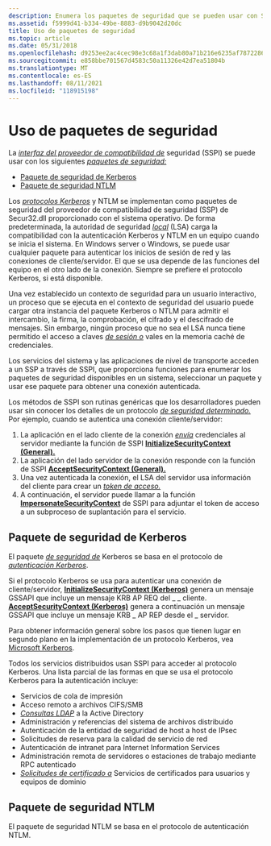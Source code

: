 ```yaml
---
description: Enumera los paquetes de seguridad que se pueden usar con SSPI.
ms.assetid: f5999d41-b334-49be-8883-d9b9042d20dc
title: Uso de paquetes de seguridad
ms.topic: article
ms.date: 05/31/2018
ms.openlocfilehash: d9253ee2ac4cec98e3c68a1f3dab80a71b216e6235af78722864ee0e0958897c
ms.sourcegitcommit: e858bbe701567d4583c50a11326e42d7ea51804b
ms.translationtype: MT
ms.contentlocale: es-ES
ms.lasthandoff: 08/11/2021
ms.locfileid: "118915198"
---
```

# <a name="using-security-packages"></a>Uso de paquetes de seguridad

La [*interfaz del proveedor de compatibilidad de*](../secgloss/s-gly.md) seguridad (SSPI) se puede usar con los siguientes [*paquetes de seguridad:*](../secgloss/s-gly.md)

-   [Paquete de seguridad de Kerberos](#kerberos-security-package)
-   [Paquete de seguridad NTLM](#ntlm-security-package)

Los [*protocolos Kerberos*](../secgloss/k-gly.md) y NTLM se implementan como paquetes de seguridad del proveedor de compatibilidad de seguridad (SSP) de Secur32.dll proporcionado con el sistema operativo. [](../secgloss/s-gly.md) De forma predeterminada, la autoridad de seguridad [*local*](../secgloss/l-gly.md) (LSA) carga la compatibilidad con la autenticación Kerberos y NTLM en un equipo cuando se inicia el sistema. En Windows server o Windows, se puede usar cualquier paquete para autenticar los inicios de sesión de red y las conexiones de cliente/servidor. El que se usa depende de las funciones del equipo en el otro lado de la conexión. Siempre se prefiere el protocolo Kerberos, si está disponible.

Una vez establecido un contexto de seguridad para un usuario interactivo, un proceso que se ejecuta en el contexto de seguridad del usuario puede cargar otra instancia del paquete Kerberos o NTLM para admitir el intercambio, la firma, la comprobación, el cifrado y el descifrado de mensajes. Sin embargo, ningún proceso que no sea el LSA nunca tiene permitido el acceso a claves [*de sesión o*](../secgloss/s-gly.md) vales en la memoria caché de credenciales.

Los servicios del sistema y las aplicaciones de nivel de transporte acceden a un SSP a través de SSPI, que proporciona funciones para enumerar los paquetes de seguridad disponibles en un sistema, seleccionar un paquete y usar ese paquete para obtener una conexión autenticada.

Los métodos de SSPI son rutinas genéricas que los desarrolladores pueden usar sin conocer los detalles de un protocolo [*de seguridad determinado.*](../secgloss/s-gly.md) Por ejemplo, cuando se autentica una conexión cliente/servidor:

1.  La aplicación en el lado cliente de la conexión [*envía*](../secgloss/c-gly.md) credenciales al servidor mediante la función de SSPI [**InitializeSecurityContext (General).**](/windows/win32/api/sspi/nf-sspi-initializesecuritycontexta)
2.  La aplicación del lado servidor de la conexión responde con la función de SSPI [**AcceptSecurityContext (General).**](/windows/win32/api/sspi/nf-sspi-acceptsecuritycontext)
3.  Una vez autenticada la conexión, el LSA del servidor usa información del cliente para crear un [*token de acceso.*](../secgloss/a-gly.md)
4.  A continuación, el servidor puede llamar a la función [**ImpersonateSecurityContext**](/windows/desktop/api/Sspi/nf-sspi-impersonatesecuritycontext) de SSPI para adjuntar el token de acceso a un subproceso de suplantación para el servicio.

## <a name="kerberos-security-package"></a>Paquete de seguridad de Kerberos

El paquete [*de seguridad de*](../secgloss/s-gly.md) Kerberos se basa en el protocolo de [*autenticación Kerberos*](../secgloss/k-gly.md).

Si el protocolo Kerberos se usa para autenticar una conexión de cliente/servidor, [**InitializeSecurityContext (Kerberos)**](/windows/win32/api/sspi/nf-sspi-initializesecuritycontexta) genera un mensaje GSSAPI que incluye un mensaje KRB AP REQ del \_ \_ cliente. [**AcceptSecurityContext (Kerberos)**](/windows/win32/api/sspi/nf-sspi-acceptsecuritycontext) genera a continuación un mensaje GSSAPI que incluye un mensaje KRB \_ AP REP desde el \_ servidor.

Para obtener información general sobre los pasos que tienen lugar en segundo plano en la implementación de un protocolo Kerberos, vea [Microsoft Kerberos](microsoft-kerberos.md).

Todos los servicios distribuidos usan SSPI para acceder al protocolo Kerberos. Una lista parcial de las formas en que se usa el protocolo Kerberos para la autenticación incluye:

-   Servicios de cola de impresión
-   Acceso remoto a archivos CIFS/SMB
-   [*Consultas LDAP*](../secgloss/l-gly.md) a la Active Directory
-   Administración y referencias del sistema de archivos distribuido
-   Autenticación de la entidad de seguridad de host a host de IPsec
-   Solicitudes de reserva para la calidad de servicio de red
-   Autenticación de intranet para Internet Information Services
-   Administración remota de servidores o estaciones de trabajo mediante RPC autenticado
-   [*Solicitudes de certificado a*](../secgloss/c-gly.md) Servicios de certificados para usuarios y equipos de dominio

## <a name="ntlm-security-package"></a>Paquete de seguridad NTLM

El paquete de seguridad NTLM se basa en el protocolo de autenticación NTLM.

 

 
